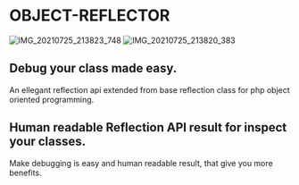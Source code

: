 # OBJECT-REFLECTOR
![IMG_20210725_213823_748](https://user-images.githubusercontent.com/62348646/126988377-74bdfea2-eb05-43c2-8567-fcb0a9a78945.jpg)
![IMG_20210725_213820_383](https://user-images.githubusercontent.com/62348646/126988384-5aa2bfe9-df81-443d-a519-a93e98180fbc.jpg)
## Debug your class made easy.
An ellegant reflection api extended from base reflection class for php object oriented programming.
## Human readable Reflection API result for inspect your classes.
Make debugging is easy and human readable result, that give you more benefits.
